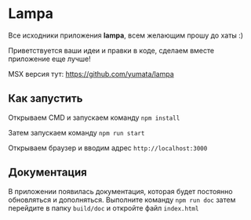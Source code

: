 # Lampa

Все исходники приложения **lampa**, всем желающим прошу до хаты :)

Приветствуется ваши идеи и правки в коде, сделаем вместе приложение еще лучше!

MSX версия тут: https://github.com/yumata/lampa

## Как запустить

Открываем CMD и запускаем команду `npm install`

Затем запускаем команду `npm run start`

Открываем браузер и вводим адрес `http://localhost:3000`

## Документация

В приложении появилась документация, которая будет постоянно обновляться и дополняться. Выполните команду `npm run doc` затем перейдите в папку `build/doc` и откройте файл `index.html`